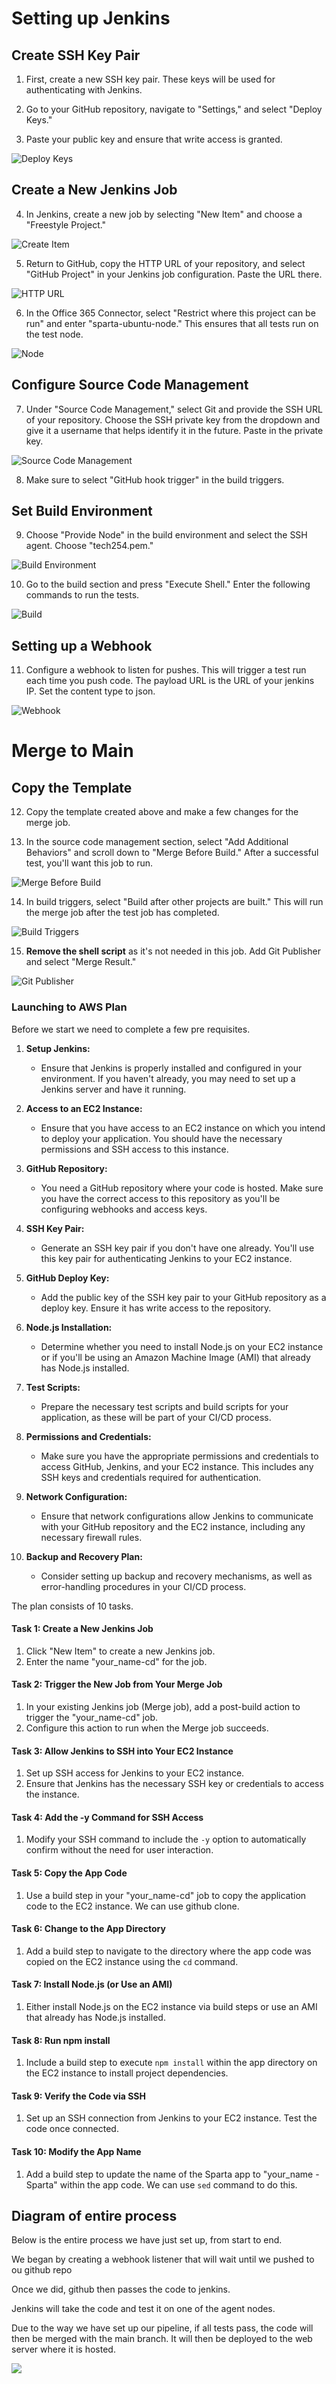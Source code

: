 
# Setting up Jenkins

## Create SSH Key Pair

1. First, create a new SSH key pair. These keys will be used for authenticating with Jenkins.

2. Go to your GitHub repository, navigate to "Settings," and select "Deploy Keys."

3. Paste your public key and ensure that write access is granted.

![Deploy Keys](deploy.PNG)

## Create a New Jenkins Job

4. In Jenkins, create a new job by selecting "New Item" and choose a "Freestyle Project."

![Create Item](create_item.PNG)

5. Return to GitHub, copy the HTTP URL of your repository, and select "GitHub Project" in your Jenkins job configuration. Paste the URL there.

![HTTP URL](http_url.PNG)

6. In the Office 365 Connector, select "Restrict where this project can be run" and enter "sparta-ubuntu-node." This ensures that all tests run on the test node.

![Node](node.PNG)

## Configure Source Code Management

7. Under "Source Code Management," select Git and provide the SSH URL of your repository. Choose the SSH private key from the dropdown and give it a username that helps identify it in the future. Paste in the private key.

![Source Code Management](source.PNG)

8. Make sure to select "GitHub hook trigger" in the build triggers.

## Set Build Environment

9. Choose "Provide Node" in the build environment and select the SSH agent. Choose "tech254.pem."

![Build Environment](build_env.PNG)

10. Go to the build section and press "Execute Shell." Enter the following commands to run the tests.

![Build](build.PNG)

## Setting up a Webhook

11. Configure a webhook to listen for pushes. This will trigger a test run each time you push code. The payload URL is the URL of your jenkins IP. Set the content type to json.

![Webhook](webhook.PNG)

# Merge to Main

## Copy the Template

12. Copy the template created above and make a few changes for the merge job.

13. In the source code management section, select "Add Additional Behaviors" and scroll down to "Merge Before Build." After a successful test, you'll want this job to run.

![Merge Before Build](merge_before.PNG)

14. In build triggers, select "Build after other projects are built." This will run the merge job after the test job has completed.

![Build Triggers](build_triggers.PNG)

15. **Remove the shell script** as it's not needed in this job. Add Git Publisher and select "Merge Result."

![Git Publisher](git_publish.PNG)

### Launching to AWS Plan

Before we start we need to complete a few pre requisites.

1. **Setup Jenkins:**
   - Ensure that Jenkins is properly installed and configured in your environment. If you haven't already, you may need to set up a Jenkins server and have it running.

2. **Access to an EC2 Instance:**
   - Ensure that you have access to an EC2 instance on which you intend to deploy your application. You should have the necessary permissions and SSH access to this instance.

3. **GitHub Repository:**
   - You need a GitHub repository where your code is hosted. Make sure you have the correct access to this repository as you'll be configuring webhooks and access keys.

4. **SSH Key Pair:**
   - Generate an SSH key pair if you don't have one already. You'll use this key pair for authenticating Jenkins to your EC2 instance.

5. **GitHub Deploy Key:**
   - Add the public key of the SSH key pair to your GitHub repository as a deploy key. Ensure it has write access to the repository.

6. **Node.js Installation:**
   - Determine whether you need to install Node.js on your EC2 instance or if you'll be using an Amazon Machine Image (AMI) that already has Node.js installed.

7. **Test Scripts:**
   - Prepare the necessary test scripts and build scripts for your application, as these will be part of your CI/CD process.


8. **Permissions and Credentials:**
    - Make sure you have the appropriate permissions and credentials to access GitHub, Jenkins, and your EC2 instance. This includes any SSH keys and credentials required for authentication.

9. **Network Configuration:**
    - Ensure that network configurations allow Jenkins to communicate with your GitHub repository and the EC2 instance, including any necessary firewall rules.

10. **Backup and Recovery Plan:**
    - Consider setting up backup and recovery mechanisms, as well as error-handling procedures in your CI/CD process.

The plan consists of 10 tasks.

#### Task 1: Create a New Jenkins Job
1. Click "New Item" to create a new Jenkins job.
2. Enter the name "your_name-cd" for the job.

#### Task 2: Trigger the New Job from Your Merge Job
1. In your existing Jenkins job (Merge job), add a post-build action to trigger the "your_name-cd" job.
2. Configure this action to run when the Merge job succeeds.

#### Task 3: Allow Jenkins to SSH into Your EC2 Instance
1. Set up SSH access for Jenkins to your EC2 instance.
2. Ensure that Jenkins has the necessary SSH key or credentials to access the instance.

#### Task 4: Add the -y Command for SSH Access
1. Modify your SSH command to include the `-y` option to automatically confirm without the need for user interaction.
   
#### Task 5: Copy the App Code
1. Use a build step in your "your_name-cd" job to copy the application code to the EC2 instance. We can use github clone.
   
#### Task 6: Change to the App Directory
1. Add a build step to navigate to the directory where the app code was copied on the EC2 instance using the `cd` command. 

#### Task 7: Install Node.js (or Use an AMI)
1. Either install Node.js on the EC2 instance via build steps or use an AMI that already has Node.js installed.

#### Task 8: Run npm install
1. Include a build step to execute `npm install` within the app directory on the EC2 instance to install project dependencies.
   
   
#### Task 9: Verify the Code via SSH
1. Set up an SSH connection from Jenkins to your EC2 instance. Test the code once connected.

#### Task 10: Modify the App Name
1. Add a build step to update the name of the Sparta app to "your_name - Sparta" within the app code. We can use `sed` command to do this.

## Diagram of entire process

Below is the entire process we have just set up, from start to end. 

We began by creating a webhook listener that will wait until we pushed to ou github repo

Once we did, github then passes the code to jenkins.

Jenkins will take the code and test it on one of the agent nodes.

Due to the way we have set up our pipeline, if all tests pass, the code will then be merged with the main branch. It will then be deployed to the web server where it is hosted.


![](diagram.PNG)